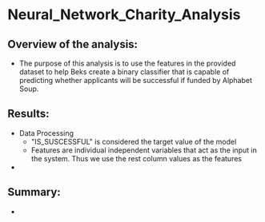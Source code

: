 # Neural_Network_Charity_Analysis
## Overview of the analysis:
  - The purpose of this analysis is to use the features in the provided dataset to help Beks create a binary classifier that is capable of predicting whether applicants will be successful if funded by Alphabet Soup.
## Results:
  - Data Processing
    - "IS_SUSCESSFUL" is considered the target value of the model
    - Features are individual independent variables that act as the input in the system. Thus we use the rest column values as the features
  -
## Summary:
  - 

